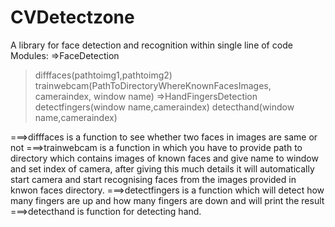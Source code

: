 # CVDetectzone
A library for face detection and recognition within single line of code
Modules:
=>FaceDetection
  >difffaces(pathtoimg1,pathtoimg2)
  >trainwebcam(PathToDirectoryWhereKnownFacesImages, cameraindex, window name)
=>HandFingersDetection
  >detectfingers(window name,cameraindex)
  >detecthand(window name,cameraindex)

===>difffaces is a function to see whether two faces in images are same or not
===>trainwebcam is a function in which you have to provide path to directory which contains images of known faces and give name to window and set index of camera, after giving this much details it will automatically start camera and start recognising faces from the images provided in knwon faces directory.
===>detectfingers is a function which will detect how many fingers are up and how many fingers are down and will print the result
===>detecthand is function for detecting hand.
